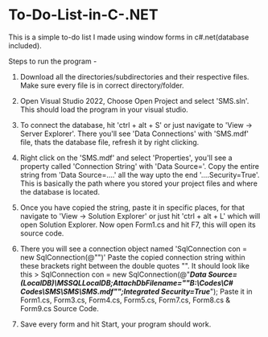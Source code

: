 # To-Do-List-in-C-.NET
This is a simple to-do list I made using window forms in c#.net(database included).


Steps to run the program -
1. Download all the directories/subdirectories and their respective files. Make sure every file is in correct directory/folder.

2. Open Visual Studio 2022, Choose Open Project and select 'SMS.sln'. This should load the program in your visual studio.
   
3. To connect the database, hit 'ctrl + alt + S' or just navigate to 'View -> Server Explorer'. There you'll see 'Data Connections' with 'SMS.mdf' file, thats the database file, refresh it by right clicking.
   
4. Right click on the 'SMS.mdf' and select 'Properties', you'll see a property called 'Connection String' with 'Data Source='. Copy the entire string from 'Data Source=....' all the way upto the end
   '....Security=True'. This is basically the path where you stored your project files and where the database is located.
   
5. Once you have copied the string, paste it in specific places, for that navigate to 'View -> Solution Explorer' or just hit 'ctrl + alt + L' which will open Solution Explorer. Now open Form1.cs and hit F7, this      will open its source code.
   
6. There you will see a connection object named 'SqlConnection con = new SqlConnection(@"")' Paste the copied connection string within these brackets right between the double quotes "".
   It should look like this       > SqlConnection con = new SqlConnection(@"___Data Source=(LocalDB)\MSSQLLocalDB;AttachDbFilename=""B:\Codes\C# Codes\SMS\SMS\SMS.mdf"";Integrated Security=True___");
   Paste it in Form1.cs, Form3.cs, Form4.cs, Form5.cs, Form7.cs, Form8.cs & Form9.cs Source Code.

7. Save every form and hit Start, your program should work.
